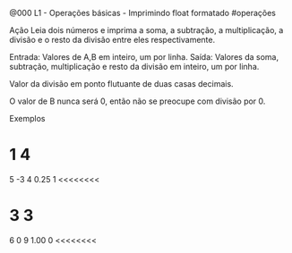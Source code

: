 @000 L1 - Operações básicas - Imprimindo float formatado #operações


Ação
Leia dois números e imprima a soma, a subtração, a multiplicação, a divisão e o resto da divisão entre eles respectivamente.

Entrada:
Valores de A,B em inteiro, um por linha.
Saída:
Valores da soma, subtração, multiplicação e resto da divisão em inteiro, um por linha.

Valor da divisão em ponto flutuante de duas casas decimais.

O valor de B nunca será 0, então não se preocupe com divisão por 0.

Exemplos
>>>>>>>>
1
4
========
5
-3
4
0.25
1
<<<<<<<<

>>>>>>>>
3
3
========
6
0
9
1.00
0
<<<<<<<<